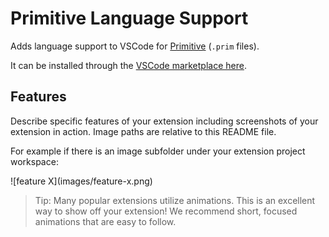 # Primitive Language Support

Adds language support to VSCode for [Primitive](https://github.com/colinking/primitive) (`.prim` files).

It can be installed through the [VSCode marketplace here](https://google.com).

## Features

Describe specific features of your extension including screenshots of your extension in action. Image paths are relative to this README file.

For example if there is an image subfolder under your extension project workspace:

\!\[feature X\]\(images/feature-x.png\)

> Tip: Many popular extensions utilize animations. This is an excellent way to show off your extension! We recommend short, focused animations that are easy to follow.
